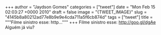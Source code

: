 
+++
author = "Jaydson Gomes"
categories = ["tweet"]
date = "Mon Feb 15 02:03:27 +0000 2010"
draft = false
image = "{TWEET_IMAGE}"
slug = "4145b8a80212ad77e8b9e9e4cda711a5f6cb874d"
tags = ["tweet"]
title = """Filme sinistro esse: http..."""
+++
Filme sinistro esse: http://goo.gl/dgAe Alguém já viu?
